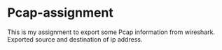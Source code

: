 # Pcap-assignment
This is my assignment to export some Pcap information from wireshark.
Exported source and destination of ip address.
